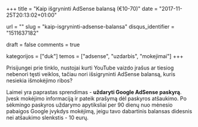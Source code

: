 +++
title 				= "Kaip išgryninti AdSense balansą (€10-70)"
date 				= "2017-11-25T20:13:02+01:00"

url					= ""
slug                = "kaip-isgryninti-adsense-balansa"
disqus_identifier   = "1511637182"

draft				= false
comments 			= true

kategorijos         = ["duk"]
temos      	        = ["adsense", "uzdarbis", "mokejimai"]
+++

Prisijungei prie tinklo, nustojai kurti YouTube vaizdo įrašus ar tiesiog nebenori tęsti veiklos, tačiau nori išsigryninti AdSense balansą, kuris nesiekia išmokėjimo ribos?

<!--more-->

Laimei yra paprastas sprendimas - **uždaryti Google AdSense paskyrą**. Įvesk mokėjimo informaciją ir pateik prašymą dėl paskyros atšaukimo. Po sėkmingo paskyros uždarymo apytiksliai per 90 dienų nuo mėnesio pabaigos Google įvykdys mokėjimą, jeigu tavo dabartinis balansas didesnis nei atšaukimo slenkstis - 10 eurų.

[mokėjimų_slenksčiai]: https://support.google.com/adsense/answer/1709871?hl=lt&ref_topic=1727182